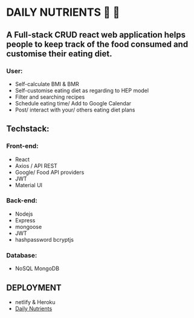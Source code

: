 # DAILY NUTRIENTS 🍛 🍎

## A Full-stack CRUD react web application helps people to keep track of the food consumed and customise their eating diet.




### User:

- Self-calculate BMI & BMR
- Self-customise eating diet as regarding to HEP model
- Filter and searching recipes
- Schedule eating time/ Add to Google Calendar
- Post/ interact with your/ others eating diet plans

## Techstack:

### Front-end:

- React
- Axios / API REST
- Google/ Food API providers
- JWT
- Material UI

### Back-end:

- Nodejs
- Express
- mongoose
- JWT
- hashpassword bcryptjs

### Database:

- NoSQL MongoDB


## DEPLOYMENT

- netlify & Heroku
- [Daily Nutrients](https://daily-nutrients.netlify.app)
